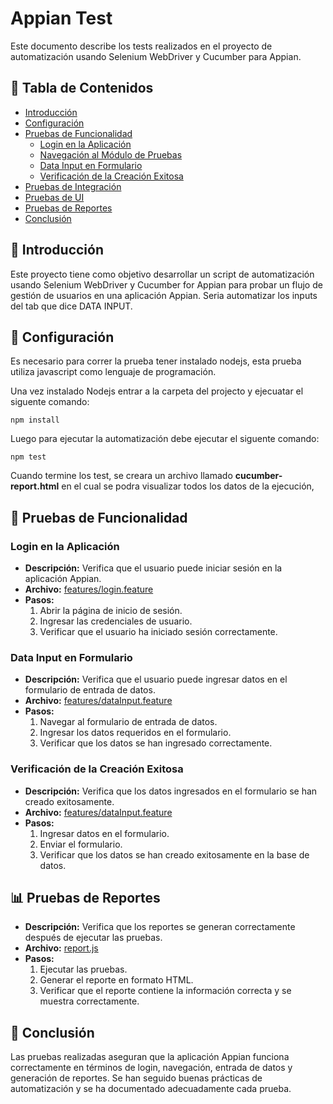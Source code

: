 # Appian Test

Este documento describe los tests realizados en el proyecto de automatización usando Selenium WebDriver y Cucumber para Appian.

## 📝 Tabla de Contenidos

- [Introducción](#introducción)
- [Configuración](#configuración)
- [Pruebas de Funcionalidad](#pruebas-de-funcionalidad)
  - [Login en la Aplicación](#login-en-la-aplicación)
  - [Navegación al Módulo de Pruebas](#navegación-al-módulo-de-pruebas)
  - [Data Input en Formulario](#data-input-en-formulario)
  - [Verificación de la Creación Exitosa](#verificación-de-la-creación-exitosa)
- [Pruebas de Integración](#pruebas-de-integración)
- [Pruebas de UI](#pruebas-de-ui)
- [Pruebas de Reportes](#pruebas-de-reportes)
- [Conclusión](#conclusión)

## 🧐 Introducción

Este proyecto tiene como objetivo desarrollar un script de automatización usando Selenium WebDriver y Cucumber for Appian para probar un flujo de gestión de usuarios en una aplicación Appian. Seria automatizar los inputs del tab que dice DATA INPUT.

## 🔧 Configuración

Es necesario para correr la prueba tener instalado nodejs, esta prueba utiliza javascript como lenguaje de programación.

Una vez instalado Nodejs entrar a la carpeta del projecto y ejecuatar el siguente comando:

```
npm install
```

Luego para ejecutar la automatización debe ejecutar el siguente comando:

```
npm test
```

Cuando termine los test, se creara un archivo llamado <strong>cucumber-report.html</strong> en el cual se podra visualizar todos los datos de la ejecución,

## 🏁 Pruebas de Funcionalidad

### Login en la Aplicación

- **Descripción:** Verifica que el usuario puede iniciar sesión en la aplicación Appian.
- **Archivo:** [features/login.feature](features/login.feature)
- **Pasos:**
  1. Abrir la página de inicio de sesión.
  2. Ingresar las credenciales de usuario.
  3. Verificar que el usuario ha iniciado sesión correctamente.

### Data Input en Formulario

- **Descripción:** Verifica que el usuario puede ingresar datos en el formulario de entrada de datos.
- **Archivo:** [features/dataInput.feature](features/dataInput.feature)
- **Pasos:**
  1. Navegar al formulario de entrada de datos.
  2. Ingresar los datos requeridos en el formulario.
  3. Verificar que los datos se han ingresado correctamente.

### Verificación de la Creación Exitosa

- **Descripción:** Verifica que los datos ingresados en el formulario se han creado exitosamente.
- **Archivo:** [features/dataInput.feature](features/dataInput.feature)
- **Pasos:**
  1. Ingresar datos en el formulario.
  2. Enviar el formulario.
  3. Verificar que los datos se han creado exitosamente en la base de datos.

## 📊 Pruebas de Reportes

- **Descripción:** Verifica que los reportes se generan correctamente después de ejecutar las pruebas.
- **Archivo:** [report.js](report.js)
- **Pasos:**
  1. Ejecutar las pruebas.
  2. Generar el reporte en formato HTML.
  3. Verificar que el reporte contiene la información correcta y se muestra correctamente.

## 🎉 Conclusión

Las pruebas realizadas aseguran que la aplicación Appian funciona correctamente en términos de login, navegación, entrada de datos y generación de reportes. Se han seguido buenas prácticas de automatización y se ha documentado adecuadamente cada prueba.
